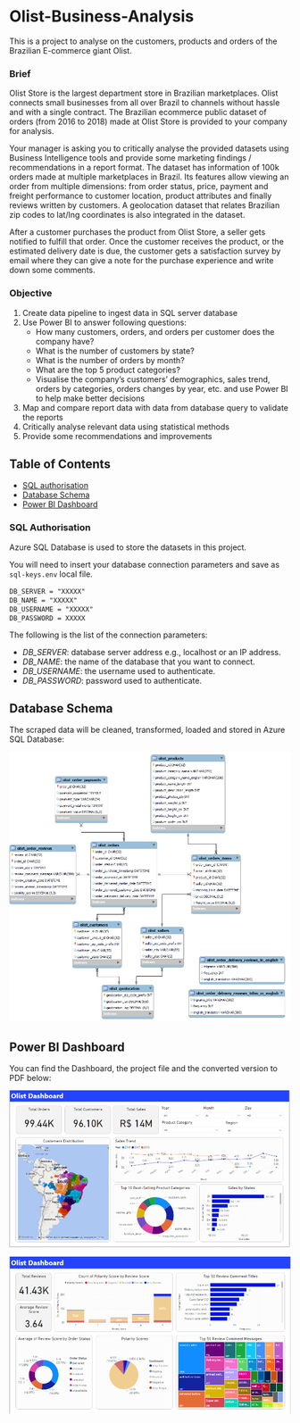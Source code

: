 # Olist-Business-Analysis
This is a project to analyse on the customers, products and orders of the Brazilian E-commerce giant Olist.

### Brief
Olist Store is the largest department store in Brazilian marketplaces. Olist connects small businesses from all over Brazil to channels without hassle and with a single contract. The Brazilian ecommerce public dataset of orders (from 2016 to 2018) made at Olist Store is provided to your company for analysis.

Your manager is asking you to critically analyse the provided datasets using Business Intelligence tools and provide some marketing findings / recommendations in a report format. The dataset has information of 100k orders made at multiple marketplaces in Brazil. Its features allow viewing an order from multiple dimensions: from order status, price, payment and freight performance to customer location, product attributes and finally reviews written by customers. A geolocation dataset that relates Brazilian zip codes to lat/lng coordinates is also integrated in the dataset.

After a customer purchases the product from Olist Store, a seller gets notified to fulfill that order. Once the customer receives the product, or the estimated delivery date is due, the customer gets a satisfaction survey by email where they can give a note for the purchase experience and write down some comments.

### Objective
1. Create data pipeline to ingest data in SQL server database
2. Use Power BI to answer following questions:
    - How many customers, orders, and orders per customer does the company have?
    - What is the number of customers by state?
    - What is the number of orders by month?
    - What are the top 5 product categories?
    - Visualise the company’s customers’ demographics, sales trend, orders by categories, orders changes by year, etc. and use Power BI to help make better decisions
3. Map and compare report data with data from database query to validate the reports
4. Critically analyse relevant data using statistical methods
5. Provide some recommendations and improvements

## Table of Contents

- [SQL authorisation](#sql-authorisation)
- [Database Schema](#database-schema)
- [Power BI Dashboard](#power-bi-dashboard)


### SQL Authorisation
Azure SQL Database is used to store the datasets in this project.

You will need to insert your database connection parameters and save as `sql-keys.env` local file.

```
DB_SERVER = "XXXXX"
DB_NAME = "XXXXX" 
DB_USERNAME = "XXXXX"
DB_PASSWORD = XXXXX
```
The following is the list of the connection parameters:
- *DB_SERVER*: database server address e.g., localhost or an IP address.
- *DB_NAME*: the name of the database that you want to connect.
- *DB_USERNAME*: the username used to authenticate.
- *DB_PASSWORD*: password used to authenticate.

## Database Schema
The scraped data will be cleaned, transformed, loaded and stored in Azure SQL Database:

![image](https://github.com/lucnguyen104/olist_brazil_e_commerce/blob/main/database-schema.png)

## Power BI Dashboard
You can find the Dashboard, the project file and the converted version to PDF below:

![image](https://github.com/lucnguyen104/olist_brazil_e_commerce/blob/main/olist%201.png)

![image](https://github.com/lucnguyen104/olist_brazil_e_commerce/blob/main/olist%202.png)
